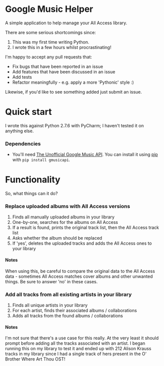 Google Music Helper
===================

A simple application to help manage your All Access library.

There are some serious shortcomings since:

1. This was my first time writing Python.
2. I wrote this in a few hours whilst procrastinating!

I'm happy to accept any pull requests that:

* Fix bugs that have been reported in an issue
* Add features that have been discussed in an issue
* Add tests
* Refactor meaningfully - e.g. apply a more 'Pythonic' style :)

Likewise, if you'd like to see something added just submit an issue.

Quick start
===========

I wrote this against Python 2.7.6 with PyCharm; I haven't tested it on anything else.

### Dependencies

* You'll need [The Unofficial Google Music API](https://github.com/simon-weber/Unofficial-Google-Music-API). You can install it using [pip](http://www.pip-installer.org/en/latest/installing.html) with ```pip install gmusicapi```.


Functionality
=============

So, what things can it do?

### Replace uploaded albums with All Access versions

1. Finds all manually uploaded albums in your library
2. One-by-one, searches for the albums on All Access
3. If a result is found, prints the original track list, then the All Access track list
4. Asks whether the album should be replaced
4. If 'yes', deletes the uploaded tracks and adds the All Access ones to your library

#### Notes

When using this, be careful to compare the original data to the All Access data - sometimes All Access matches cover albums and other unwanted things. Be sure to answer 'no' in these cases.

### Add all tracks from all existing artists in your library

1. Finds all unique artists in your library
2. For each artist, finds their associated albums / collaborations
3. Adds all tracks from the found albums / collaborations

#### Notes

I'm not sure that there's a use case for this really. At the very least it should prompt before adding all the tracks associated with an artist. I began running this on my library to test it and ended up with 212 Alison Krauss tracks in my library since I had a single track of hers present in the O' Brother Where Art Thou OST!

